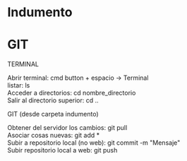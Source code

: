 # Indumento






# GIT

TERMINAL

Abrir terminal: cmd button + espacio -> Terminal  
listar: ls  
Acceder a directorios: cd nombre_directorio  
Salir al directorio superior: cd ..

GIT (desde carpeta indumento)

Obtener del servidor los cambios: git pull  
Asociar cosas nuevas: git add \*  
Subir a repositorio local (no web): git commit -m "Mensaje"  
Subir repositorio local a web: git push
